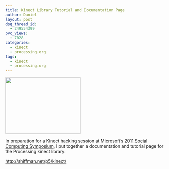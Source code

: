 ```yaml
---
title: Kinect Library Tutorial and Documentation Page
author: Daniel
layout: post
dsq_thread_id:
  - 249554399
pvc_views:
  - 7028
categories:
  - kinect
  - processing.org
tags:
  - kinect
  - processing.org
---
```

<p><a href="http://www.flickr.com/photos/shiffman/5356776039/" title="Untitled by shiffman, on Flickr"><img src="http://farm6.static.flickr.com/5205/5356776039_6276d464d0_m.jpg" width="240" height="179" alt="" /></a></p>
<p>In preparation for a Kinect hacking session at Microsoft&#8217;s <a href="http://scs.labforsocialcomputing.net/">2011 Social Computing Symposium</a>, I put together a documentation and tutorial page for the Processing kinect library:</p>
<p><a href="http://shiffman.net/p5/kinect/">http://shiffman.net/p5/kinect/</a></p>
